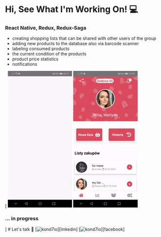 # Hi, See What I'm Working On! :computer:
### React Native, Redux, Redux-Saga
* creating shopping lists that can be shared with other users of the group
* adding new products to the database also via barcode scanner
* labeling consumed products
* the current condition of the products
* product price statistics
* notifications

[
<img  src="https://github.com/kond7io/kond7io/blob/master/gif1.gif?raw=true">
<img  src="https://github.com/kond7io/kond7io/blob/master/gif2.gif?raw=true"> 
<h3 >... in progress</h3>
]
# Let's talk 💬
[<img alt="kond7io" width="50px" src="https://lh3.googleusercontent.com/fqYJHtyzZzA4vacRzeJoB93QNvA5-mvR-8UB5oVLxdYDSTpfLp_KgYD4IqVGJUgFEJo" />][linkedin]
[<img alt="kond7io" width="50px" src="https://cdn1.iconfinder.com/data/icons/logotypes/32/square-facebook-512.png" />][facebook]

[linkedin]: https://www.linkedin.com/in/konrad-walentek/
[facebook]: https://www.facebook.com/konrad.walentek
